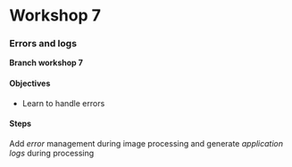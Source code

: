 # Workshop 7
### Errors and logs

**Branch workshop 7**

#### Objectives

* Learn to handle errors

#### Steps

Add _error_ management during image processing and generate _application logs_ during processing